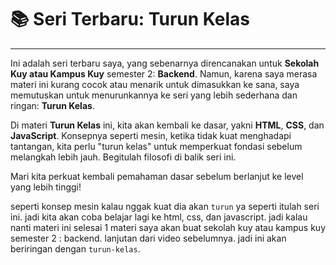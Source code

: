 # 📚 Seri Terbaru: Turun Kelas

___

Ini adalah seri terbaru saya, yang sebenarnya direncanakan untuk **Sekolah Kuy atau Kampus Kuy** semester 2: **Backend**. Namun, karena saya merasa materi ini kurang cocok atau menarik untuk dimasukkan ke sana, saya memutuskan untuk menurunkannya ke seri yang lebih sederhana dan ringan: **Turun Kelas**.

Di materi **Turun Kelas** ini, kita akan kembali ke dasar, yakni **HTML**, **CSS**, dan **JavaScript**. Konsepnya seperti mesin, ketika tidak kuat menghadapi tantangan, kita perlu "turun kelas" untuk memperkuat fondasi sebelum melangkah lebih jauh. Begitulah filosofi di balik seri ini.

Mari kita perkuat kembali pemahaman dasar sebelum berlanjut ke level yang lebih tinggi!

seperti konsep mesin kalau nggak kuat dia akan `turun` ya seperti itulah seri ini. jadi kita akan coba belajar lagi ke html, css, dan javascript. jadi kalau nanti materi ini selesai 1 materi saya akan buat sekolah kuy atau kampus kuy semester 2 : backend. lanjutan dari video sebelumnya. jadi ini akan beriringan dengan `turun-kelas`.
